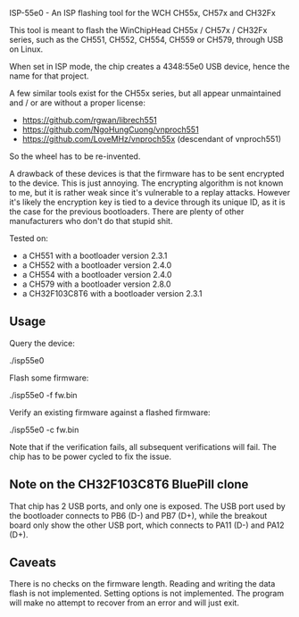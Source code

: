 ISP-55e0 - An ISP flashing tool for the WCH CH55x, CH57x and CH32Fx

This tool is meant to flash the WinChipHead CH55x / CH57x / CH32Fx
series, such as the CH551, CH552, CH554, CH559 or CH579, through USB
on Linux.

When set in ISP mode, the chip creates a 4348:55e0 USB device, hence
the name for that project.

A few similar tools exist for the CH55x series, but all appear
unmaintained and / or are without a proper license:

  * https://github.com/rgwan/librech551
  * https://github.com/NgoHungCuong/vnproch551
  * https://github.com/LoveMHz/vnproch55x   (descendant of vnproch551)

So the wheel has to be re-invented.

A drawback of these devices is that the firmware has to be sent
encrypted to the device. This is just annoying. The encrypting
algorithm is not known to me, but it is rather weak since it's
vulnerable to a replay attacks. However it's likely the encryption key
is tied to a device through its unique ID, as it is the case for the
previous bootloaders. There are plenty of other manufacturers who
don't do that stupid shit.

Tested on:
- a CH551 with a bootloader version 2.3.1
- a CH552 with a bootloader version 2.4.0
- a CH554 with a bootloader version 2.4.0
- a CH579 with a bootloader version 2.8.0
- a CH32F103C8T6 with a bootloader version 2.3.1


Usage
-----

Query the device:

  ./isp55e0

Flash some firmware:

  ./isp55e0 -f fw.bin

Verify an existing firmware against a flashed firmware:

  ./isp55e0 -c fw.bin

Note that if the verification fails, all subsequent verifications will
fail. The chip has to be power cycled to fix the issue.


Note on the CH32F103C8T6 BluePill clone
---------------------------------------

That chip has 2 USB ports, and only one is exposed. The USB port used
by the bootloader connects to PB6 (D-) and PB7 (D+), while the
breakout board only show the other USB port, which connects to PA11
(D-) and PA12 (D+).


Caveats
-------

There is no checks on the firmware length.
Reading and writing the data flash is not implemented.
Setting options is not implemented.
The program will make no attempt to recover from an error and will
just exit.
